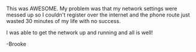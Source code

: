 This was AWESOME. My problem was that my network settings were messed up so I couldn't register over the internet and the phone route just wasted 30 minutes of my life with no success.  
  
I was able to get the network up and running and all is well!  
  
-Brooke